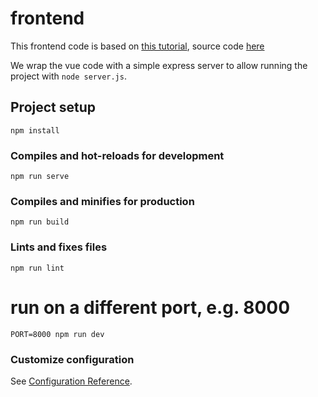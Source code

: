 # frontend

This frontend code is based on [this tutorial](https://www.bezkoder.com/vue-3-authentication-jwt/), source code [here](https://github.com/bezkoder/vue-3-authentication-jwt)

We wrap the vue code with a simple express server to allow running the project with `node server.js`.

## Project setup
```
npm install
```

### Compiles and hot-reloads for development
```
npm run serve
```

### Compiles and minifies for production
```
npm run build
```

### Lints and fixes files
```
npm run lint
```

# run on a different port, e.g. 8000
```
PORT=8000 npm run dev
```

### Customize configuration
See [Configuration Reference](https://cli.vuejs.org/config/).
